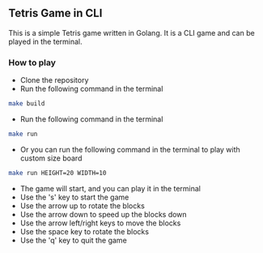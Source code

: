 ## Tetris Game in CLI

This is a simple Tetris game written in Golang. It is a CLI game and can be played in the terminal.

### How to play
- Clone the repository
- Run the following command in the terminal
```bash
make build
```
- Run the following command in the terminal
```bash
make run
```
- Or you can run the following command in the terminal to play with custom size board
```bash
make run HEIGHT=20 WIDTH=10
```

- The game will start, and you can play it in the terminal
- Use the 's' key to start the game
- Use the arrow up to rotate the blocks
- Use the arrow down to speed up the blocks down
- Use the arrow left/right keys to move the blocks
- Use the space key to rotate the blocks
- Use the 'q' key to quit the game